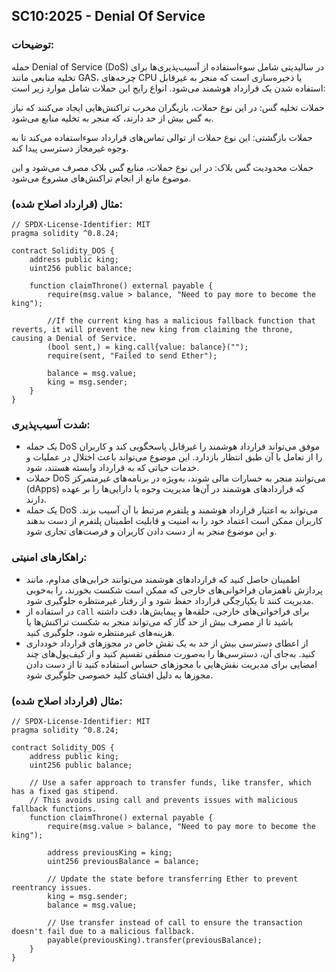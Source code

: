 ## SC10:2025 - Denial Of Service

### توضیحات:
حمله Denial of Service (DoS) در سالیدیتی شامل سوءاستفاده از آسیب‌پذیری‌ها برای تخلیه منابعی مانند GAS، چرخه‌های CPU یا ذخیره‌سازی است که منجر به غیرقابل استفاده شدن یک قرارداد هوشمند می‌شود. انواع رایج این حملات شامل موارد زیر است:

حملات تخلیه گس: در این نوع حملات، بازیگران مخرب تراکنش‌هایی ایجاد می‌کنند که نیاز به گس بیش از حد دارند، که منجر به تخلیه منابع می‌شود.

حملات بازگشتی: این نوع حملات از توالی تماس‌های قرارداد سوءاستفاده می‌کند تا به وجوه غیرمجاز دسترسی پیدا کند.

حملات محدودیت گس بلاک: در این نوع حملات، منابع گس بلاک مصرف می‌شود و این موضوع مانع از انجام تراکنش‌های مشروع می‌شود.

### مثال (قرارداد اصلاح شده):
```
// SPDX-License-Identifier: MIT
pragma solidity ^0.8.24;

contract Solidity_DOS {
    address public king;
    uint256 public balance;

    function claimThrone() external payable {
        require(msg.value > balance, "Need to pay more to become the king");

        //If the current king has a malicious fallback function that reverts, it will prevent the new king from claiming the throne, causing a Denial of Service.
        (bool sent,) = king.call{value: balance}("");
        require(sent, "Failed to send Ether");

        balance = msg.value;
        king = msg.sender;
    }
}
```
### شدت آسیب‌پذیری:
- یک حمله DoS موفق می‌تواند قرارداد هوشمند را غیرقابل پاسخگویی کند و کاربران را از تعامل با آن طبق انتظار بازدارد. این موضوع می‌تواند باعث اختلال در عملیات و خدمات حیاتی که به قرارداد وابسته هستند، شود.
-  حملات DoS می‌توانند منجر به خسارات مالی شوند، به‌ویژه در برنامه‌های غیرمتمرکز (dApps) که قراردادهای هوشمند در آن‌ها مدیریت وجوه یا دارایی‌ها را بر عهده دارند.
- یک حمله DoS می‌تواند به اعتبار قرارداد هوشمند و پلتفرم مرتبط با آن آسیب بزند. کاربران ممکن است اعتماد خود را به امنیت و قابلیت اطمینان پلتفرم از دست بدهند و این موضوع منجر به از دست دادن کاربران و فرصت‌های تجاری شود.
  
### راهکارهای امنیتی:
- اطمینان حاصل کنید که قراردادهای هوشمند می‌توانند خرابی‌های مداوم، مانند پردازش ناهمزمان فراخوانی‌های خارجی که ممکن است شکست بخورند، را به‌خوبی مدیریت کنند تا یکپارچگی قرارداد حفظ شود و از رفتار غیرمنتظره جلوگیری شود.
- در استفاده از `call` برای فراخوانی‌های خارجی، حلقه‌ها و پیمایش‌ها، دقت داشته باشید تا از مصرف بیش از حد گاز که می‌تواند منجر به شکست تراکنش‌ها یا هزینه‌های غیرمنتظره شود، جلوگیری کنید.
- از اعطای دسترسی بیش از حد به یک نقش خاص در مجوزهای قرارداد خودداری کنید. به‌جای آن، دسترسی‌ها را به‌صورت منطقی تقسیم کنید و از کیف‌پول‌های چند امضایی برای مدیریت نقش‌هایی با مجوزهای حساس استفاده کنید تا از دست دادن مجوزها به دلیل افشای کلید خصوصی جلوگیری شود.

### مثال (قرارداد اصلاح شده):
```
// SPDX-License-Identifier: MIT
pragma solidity ^0.8.24;

contract Solidity_DOS {
    address public king;
    uint256 public balance;

    // Use a safer approach to transfer funds, like transfer, which has a fixed gas stipend.
    // This avoids using call and prevents issues with malicious fallback functions.
    function claimThrone() external payable {
        require(msg.value > balance, "Need to pay more to become the king");

        address previousKing = king;
        uint256 previousBalance = balance;

        // Update the state before transferring Ether to prevent reentrancy issues.
        king = msg.sender;
        balance = msg.value;

        // Use transfer instead of call to ensure the transaction doesn't fail due to a malicious fallback.
        payable(previousKing).transfer(previousBalance);
    }
}
```